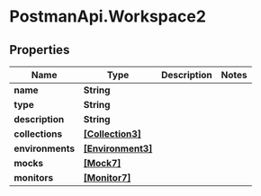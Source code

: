 # PostmanApi.Workspace2

## Properties

Name | Type | Description | Notes
------------ | ------------- | ------------- | -------------
**name** | **String** |  | 
**type** | **String** |  | 
**description** | **String** |  | 
**collections** | [**[Collection3]**](Collection3.md) |  | 
**environments** | [**[Environment3]**](Environment3.md) |  | 
**mocks** | [**[Mock7]**](Mock7.md) |  | 
**monitors** | [**[Monitor7]**](Monitor7.md) |  | 


